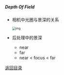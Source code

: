 ##### Depth Of Field

* 相机中光圈与景深的关系

  <img src="https://pic1.zhimg.com/80/v2-c70f73d67a323a87c0e0921757f3679c_720w.jpg?source=1940ef5c" alt="img" style="zoom: 67%;" />

* 后处理中的景深

  * near
  * far
  * near < focus < far

[返回目录](https://hehanxin.github.io/TA/index)